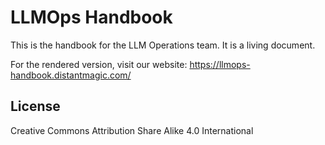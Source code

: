 # LLMOps Handbook

This is the handbook for the LLM Operations team. It is a living document.

For the rendered version, visit our website: https://llmops-handbook.distantmagic.com/

## License

Creative Commons Attribution Share Alike 4.0 International

